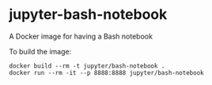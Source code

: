 # jupyter-bash-notebook

A Docker image for having a Bash notebook

To build the image:

    docker build --rm -t jupyter/bash-notebook .
    docker run --rm -it --p 8888:8888 jupyter/bash-notebook
